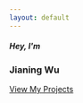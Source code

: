 ```yaml
---
layout: default
---
```

<!-- About -->
<div class="container-fluid" id="about">
    <div class="container text-center  my-auto vertical-center">
        <div id="aboutme">
            <h5 class="hello">Hey, I'm</h5>
            <h3 class="name">Jianing Wu</h3>
            <a type="button" class="btn btn-outline-light" href="/projects">View My Projects</a>
        </div>
    </div>
</div>

